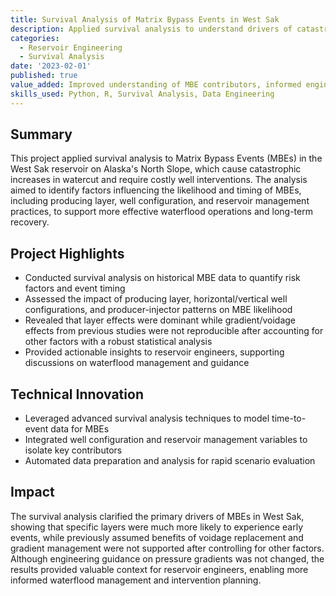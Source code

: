 ```yaml
---
title: Survival Analysis of Matrix Bypass Events in West Sak
description: Applied survival analysis to understand drivers of catastrophic watercut increases and well interventions in the West Sak reservoir
categories:
  - Reservoir Engineering
  - Survival Analysis
date: '2023-02-01'
published: true
value_added: Improved understanding of MBE contributors, informed engineering guidance, supported waterflood management
skills_used: Python, R, Survival Analysis, Data Engineering
---
```


## Summary

This project applied survival analysis to Matrix Bypass Events (MBEs) in the West Sak reservoir on Alaska's North Slope, which cause catastrophic increases in watercut and require costly well interventions. The analysis aimed to identify factors influencing the likelihood and timing of MBEs, including producing layer, well configuration, and reservoir management practices, to support more effective waterflood operations and long-term recovery.

## Project Highlights

- Conducted survival analysis on historical MBE data to quantify risk factors and event timing
- Assessed the impact of producing layer, horizontal/vertical well configurations, and producer-injector patterns on MBE likelihood
- Revealed that layer effects were dominant while gradient/voidage effects from previous studies were not reproducible after accounting for other factors with a robust statistical analysis
- Provided actionable insights to reservoir engineers, supporting discussions on waterflood management and guidance

## Technical Innovation

- Leveraged advanced survival analysis techniques to model time-to-event data for MBEs
- Integrated well configuration and reservoir management variables to isolate key contributors
- Automated data preparation and analysis for rapid scenario evaluation

## Impact

The survival analysis clarified the primary drivers of MBEs in West Sak, showing that specific layers were much more likely to experience early events, while previously assumed benefits of voidage replacement and gradient management were not supported after controlling for other factors. Although engineering guidance on pressure gradients was not changed, the results provided valuable context for reservoir engineers, enabling more informed waterflood management and intervention planning.
